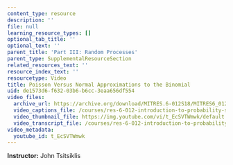 ```yaml
---
content_type: resource
description: ''
file: null
learning_resource_types: []
optional_tab_title: ''
optional_text: ''
parent_title: 'Part III: Random Processes'
parent_type: SupplementalResourceSection
related_resources_text: ''
resource_index_text: ''
resourcetype: Video
title: Poisson Versus Normal Approximations to the Binomial
uid: de1573d6-f632-03b6-b6cc-3eaa656df554
video_files:
  archive_url: https://archive.org/download/MITRES.6-012S18/MITRES6_012S18_S23-01_300k.mp4
  video_captions_file: /courses/res-6-012-introduction-to-probability-spring-2018/0cd515c81bb35c19b8e1a5de73ddd8a2_t_EcSVTWmwk.vtt
  video_thumbnail_file: https://img.youtube.com/vi/t_EcSVTWmwk/default.jpg
  video_transcript_file: /courses/res-6-012-introduction-to-probability-spring-2018/bbb21e2dbf4e791209bdf1b9d0e85c6a_t_EcSVTWmwk.pdf
video_metadata:
  youtube_id: t_EcSVTWmwk
---
```


**Instructor:** John Tsitsiklis